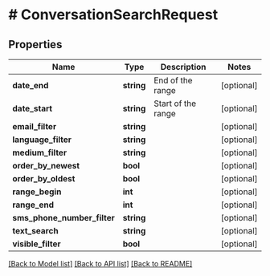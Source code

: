 # # ConversationSearchRequest

## Properties

Name | Type | Description | Notes
------------ | ------------- | ------------- | -------------
**date_end** | **string** | End of the range | [optional]
**date_start** | **string** | Start of the range | [optional]
**email_filter** | **string** |  | [optional]
**language_filter** | **string** |  | [optional]
**medium_filter** | **string** |  | [optional]
**order_by_newest** | **bool** |  | [optional]
**order_by_oldest** | **bool** |  | [optional]
**range_begin** | **int** |  | [optional]
**range_end** | **int** |  | [optional]
**sms_phone_number_filter** | **string** |  | [optional]
**text_search** | **string** |  | [optional]
**visible_filter** | **bool** |  | [optional]

[[Back to Model list]](../../README.md#models) [[Back to API list]](../../README.md#endpoints) [[Back to README]](../../README.md)
